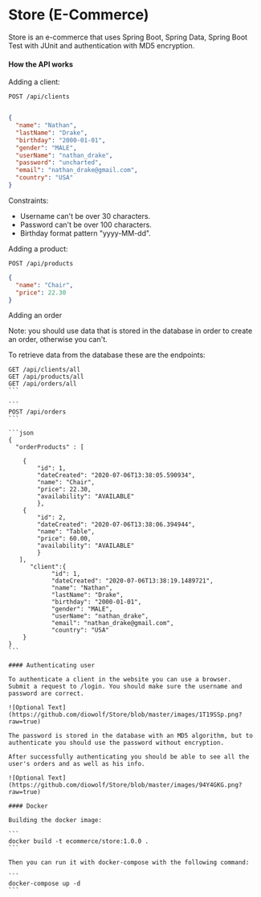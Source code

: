# Store (E-Commerce) 

Store is an e-commerce that uses Spring Boot, Spring Data, Spring Boot Test with JUnit and authentication with MD5 encryption.


#### How the API works

Adding a client:

```
POST /api/clients
```

```json

{
  "name": "Nathan",
  "lastName": "Drake",
  "birthday": "2000-01-01",
  "gender": "MALE",
  "userName": "nathan_drake",
  "password": "uncharted",
  "email": "nathan_drake@gmail.com",
  "country": "USA"
}
```

Constraints:

* Username can't be over 30 characters.
* Password can't be over 100 characters.
* Birthday format pattern "yyyy-MM-dd".

Adding a product:

```
POST /api/products
```

```json
{
  "name": "Chair",
  "price": 22.30
}
```

Adding an order

Note: you should use data that is stored in the database in order to create an order, otherwise you can't.

To retrieve data from the database these are the endpoints:

````
GET /api/clients/all
GET /api/products/all
GET /api/orders/all
```

```
POST /api/orders
```

```json
{
  "orderProducts" : [

	{
		"id": 1,
		"dateCreated": "2020-07-06T13:38:05.590934",
		"name": "Chair",
		"price": 22.30,
		"availability": "AVAILABLE"
		},
	{
		"id": 2,
		"dateCreated": "2020-07-06T13:38:06.394944",
		"name": "Table",
		"price": 60.00,
		"availability": "AVAILABLE"
		}
   ],
      "client":{
			"id": 1,
			"dateCreated": "2020-07-06T13:38:19.1489721",
			"name": "Nathan",
			"lastName": "Drake",
			"birthday": "2000-01-01",
			"gender": "MALE",
			"userName": "nathan_drake",
			"email": "nathan_drake@gmail.com",
			"country": "USA"
	}
}
```

#### Authenticating user

To authenticate a client in the website you can use a browser.
Submit a request to /login. You should make sure the username and password are correct.

![Optional Text](https://github.com/diowolf/Store/blob/master/images/1T19SSp.png?raw=true)

The password is stored in the database with an MD5 algorithm, but to authenticate you should use the password without encryption.

After successfully authenticating you should be able to see all the user's orders and as well as his info.

![Optional Text](https://github.com/diowolf/Store/blob/master/images/94Y4GKG.png?raw=true)

#### Docker 

Building the docker image:

```
docker build -t ecommerce/store:1.0.0 .
```

Then you can run it with docker-compose with the following command:

```
docker-compose up -d
```